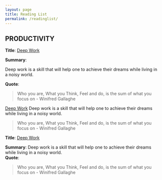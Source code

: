 ```yaml
---
layout: page
title: Reading List
permalink: /readinglist/
---
```



## PRODUCTIVITY

**Title**:  [Deep Work](https://www.amazon.com/Deep-Work-Focused-Success-Distracted/dp/1455586692)


**Summary**: 

Deep work is a skill that will help one to achieve their dreams while living in a noisy world.  

**Quote**: 

>  Who you are, What you Think, Feel and do, is the sum of what you focus on - Winifred Gallaghe




[Deep Work](https://www.amazon.com/Deep-Work-Focused-Success-Distracted/dp/1455586692)
Deep work is a skill that will help one to achieve their dreams while living in a noisy world.  
>  Who you are, What you Think, Feel and do, is the sum of what you focus on - Winifred Gallaghe



**Title**:  [Deep Work](https://www.amazon.com/Deep-Work-Focused-Success-Distracted/dp/1455586692)


**Summary**:  Deep work is a skill that will help one to achieve their dreams while living in a noisy world.  
**Quote**: 
>Who you are, What you Think, Feel and do, is the sum of what you focus on - Winifred Gallaghe
